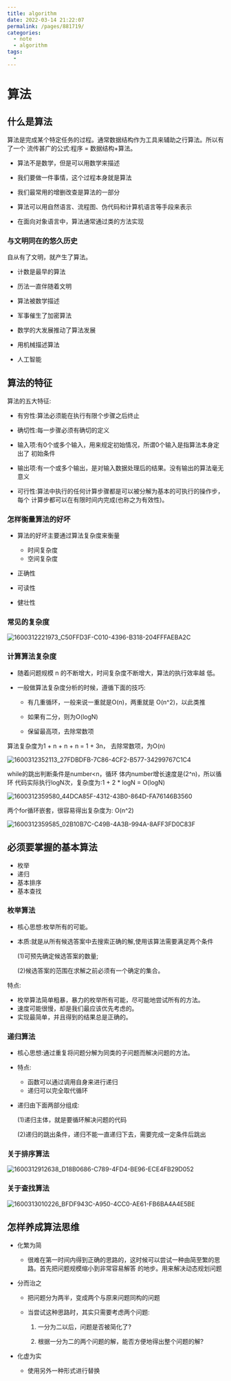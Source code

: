```yaml
---
title: algorithm
date: 2022-03-14 21:22:07
permalink: /pages/881719/
categories:
  - note
  - algorithm
tags:
  - 
---
```

# 算法

## 什么是算法

算法是完成某个特定任务的过程。通常数据结构作为工具来辅助之行算法。所以有了一个 流传甚广的公式:程序 = 数据结构+算法。

- 算法不是数学，但是可以用数学来描述 

- 我们要做一件事情，这个过程本身就是算法 
- 我们最常用的增删改查是算法的一部分 
- 算法可以用自然语言、流程图、伪代码和计算机语言等手段来表示 
- 在面向对象语言中，算法通常通过类的方法实现

### 与文明同在的悠久历史

自从有了文明，就产生了算法。 

- 计数是最早的算法
-  历法一直伴随着文明 
- 算法被数学描述 
- 军事催生了加密算法 
- 数学的大发展推动了算法发展
-  用机械描述算法

- 人工智能

## 算法的特征

算法的五大特征:

- 有穷性:算法必须能在执行有限个步骤之后终止

- 确切性:每一步骤必须有确切的定义

- 输入项:有0个或多个输入，用来规定初始情况，所谓0个输入是指算法本身定出了 初始条件

- 输出项:有一个或多个输出，是对输入数据处理后的结果。没有输出的算法毫无意义

- 可行性:算法中执行的任何计算步骤都是可以被分解为基本的可执行的操作步，每个 计算步都可以在有限时间内完成(也称之为有效性)。

### 怎样衡量算法的好坏

- 算法的好坏主要通过算法复杂度来衡量 
  - 时间复杂度
  - 空间复杂度 
- 正确性

- 可读性 
- 健壮性

### 常见的复杂度

![1600312221973_C50FFD3F-C010-4396-B318-204FFFAEBA2C](/algorithm/1600312221973_C50FFD3F-C010-4396-B318-204FFFAEBA2C.png)

### 计算算法复杂度

- 随着问题规模 n 的不断增大，时间复杂度不断增大，算法的执行效率越 低。

- 一般做算法复杂度分析的时候，遵循下面的技巧: 
  - 有几重循环，一般来说一重就是O(n)，两重就是 O(n^2)，以此类推 
  - 如果有二分，则为O(logN)

  - 保留最高项，去除常数项

算法复杂度为1 + n + n + n = 1 + 3n， 去除常数项，为O(n)

![1600312352113_27FDBDFB-7C86-4CF2-B577-34299767C1C4](/algorithm/1600312352113_27FDBDFB-7C86-4CF2-B577-34299767C1C4.png)

while的跳出判断条件是number<n，循环 体内number增长速度是(2^n)，所以循环 代码实际执行logN次，复杂度为:1 + 2 * logN = O(logN)

![1600312359580_44DCA85F-4312-43B0-864D-FA76146B3560](/algorithm/1600312359580_44DCA85F-4312-43B0-864D-FA76146B3560.png)

两个for循环嵌套，很容易得出复杂度为: O(n^2)

![1600312359585_02B10B7C-C49B-4A3B-994A-8AFF3FD0C83F](/algorithm/1600312359585_02B10B7C-C49B-4A3B-994A-8AFF3FD0C83F.png)

## 必须要掌握的基本算法

- 枚举
- 递归
- 基本排序
- 基本查找

### 枚举算法

- 核心思想:枚举所有的可能。 

- 本质:就是从所有候选答案中去搜索正确的解,使用该算法需要满足两个条件

  (1)可预先确定候选答案的数量;

  (2)候选答案的范围在求解之前必须有一个确定的集合。 

特点:

- 枚举算法简单粗暴，暴力的枚举所有可能，尽可能地尝试所有的方法。 
- 速度可能很慢，却是我们最应该优先考虑的。
-  实现最简单，并且得到的结果总是正确的。

### 递归算法

- 核心思想:通过重复将问题分解为同类的子问题而解决问题的方法。 
- 特点:
  - 函数可以通过调用自身来进行递归
  -  递归可以完全取代循环

- 递归由下面两部分组成:

  (1)递归主体，就是要循环解决问题的代码 

  (2)递归的跳出条件，递归不能一直递归下去，需要完成一定条件后跳出

### 关于排序算法

![1600312912638_D18B0686-C789-4FD4-BE96-ECE4FB29D052](/algorithm/1600312912638_D18B0686-C789-4FD4-BE96-ECE4FB29D052.png)

### 关于查找算法

![1600313010226_BFDF943C-A950-4CC0-AE61-FB6BA4A4E5BE](/algorithm/1600313010226_BFDF943C-A950-4CC0-AE61-FB6BA4A4E5BE.png)

## 怎样养成算法思维

- 化繁为简
  - 很难在第一时间内得到正确的思路的，这时候可以尝试一种由简至繁的思路。首先把问题规模缩小到非常容易解答 的地步。用来解决动态规划问题

- 分而治之

  - 把问题分为两半，变成两个与原来问题同构的问题 

  - 当尝试这种思路时，其实只需要考虑两个问题: 

    1. 一分为二以后，问题是否被简化了? 

    2. 根据一分为二的两个问题的解，能否方便地得出整个问题的解?

- 化虚为实 
  - 使用另外一种形式进行替换


